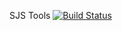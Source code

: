 SJS Tools
[![Build Status](https://travis-ci.org/smialy/sjs.svg?branch=master)](https://travis-ci.org/smialy/sjs)